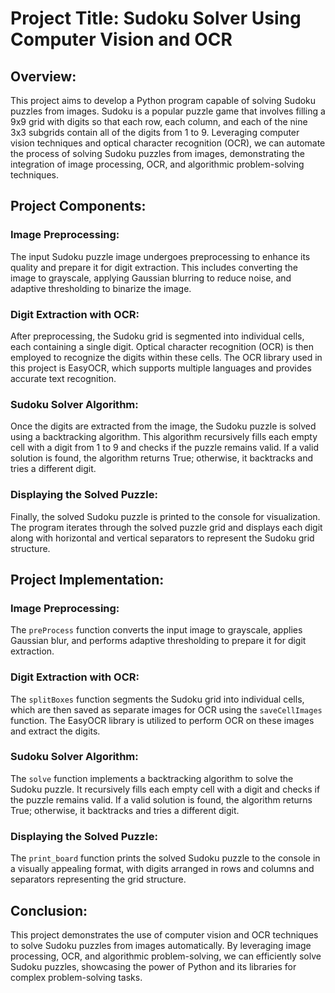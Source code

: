 # Project Title: Sudoku Solver Using Computer Vision and OCR

## Overview:
This project aims to develop a Python program capable of solving Sudoku puzzles from images. Sudoku is a popular puzzle game that involves filling a 9x9 grid with digits so that each row, each column, and each of the nine 3x3 subgrids contain all of the digits from 1 to 9. Leveraging computer vision techniques and optical character recognition (OCR), we can automate the process of solving Sudoku puzzles from images, demonstrating the integration of image processing, OCR, and algorithmic problem-solving techniques.

## Project Components:

### Image Preprocessing:
The input Sudoku puzzle image undergoes preprocessing to enhance its quality and prepare it for digit extraction. This includes converting the image to grayscale, applying Gaussian blurring to reduce noise, and adaptive thresholding to binarize the image.

### Digit Extraction with OCR:
After preprocessing, the Sudoku grid is segmented into individual cells, each containing a single digit. Optical character recognition (OCR) is then employed to recognize the digits within these cells. The OCR library used in this project is EasyOCR, which supports multiple languages and provides accurate text recognition.

### Sudoku Solver Algorithm:
Once the digits are extracted from the image, the Sudoku puzzle is solved using a backtracking algorithm. This algorithm recursively fills each empty cell with a digit from 1 to 9 and checks if the puzzle remains valid. If a valid solution is found, the algorithm returns True; otherwise, it backtracks and tries a different digit.

### Displaying the Solved Puzzle:
Finally, the solved Sudoku puzzle is printed to the console for visualization. The program iterates through the solved puzzle grid and displays each digit along with horizontal and vertical separators to represent the Sudoku grid structure.

## Project Implementation:

### Image Preprocessing: 
The `preProcess` function converts the input image to grayscale, applies Gaussian blur, and performs adaptive thresholding to prepare it for digit extraction.

### Digit Extraction with OCR:
The `splitBoxes` function segments the Sudoku grid into individual cells, which are then saved as separate images for OCR using the `saveCellImages` function. The EasyOCR library is utilized to perform OCR on these images and extract the digits.

### Sudoku Solver Algorithm:
The `solve` function implements a backtracking algorithm to solve the Sudoku puzzle. It recursively fills each empty cell with a digit and checks if the puzzle remains valid. If a valid solution is found, the algorithm returns True; otherwise, it backtracks and tries a different digit.

### Displaying the Solved Puzzle:
The `print_board` function prints the solved Sudoku puzzle to the console in a visually appealing format, with digits arranged in rows and columns and separators representing the grid structure.

## Conclusion:
This project demonstrates the use of computer vision and OCR techniques to solve Sudoku puzzles from images automatically. By leveraging image processing, OCR, and algorithmic problem-solving, we can efficiently solve Sudoku puzzles, showcasing the power of Python and its libraries for complex problem-solving tasks.
